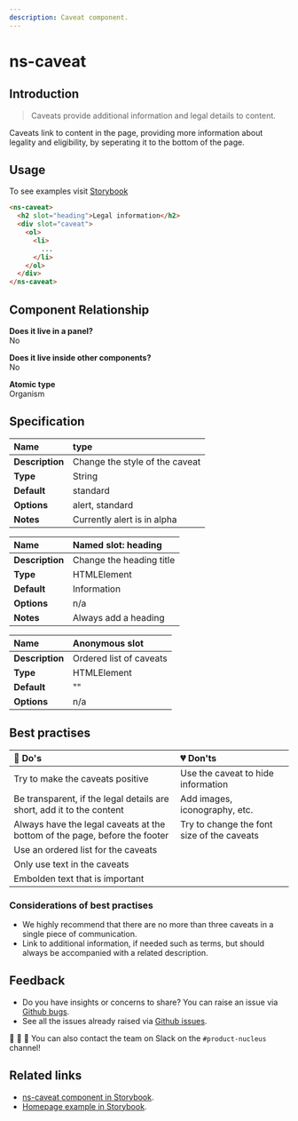 ```yaml
---
description: Caveat component.
---
```


# ns-caveat

## Introduction

> Caveats provide additional information and legal details to content.

Caveats link to content in the page, providing more information about legality and eligibility, by seperating it to the bottom of the page.

## Usage

To see examples visit [Storybook](https://nucleus.bgdigital.xyz/demo/index.html?path=/story/ns-caveat--caveat)

```html
<ns-caveat>
  <h2 slot="heading">Legal information</h2>
  <div slot="caveat">
    <ol>
      <li>
        ...
      </li>
    </ol>
  </div>
</ns-caveat>
```

## Component Relationship

**Does it live in a panel?**  
No

**Does it live inside other components?**  
No

**Atomic type**  
Organism

## Specification

| **Name** | type |
| :--- | :--- |
| **Description** | Change the style of the caveat |
| **Type** | String |
| **Default** | standard |
| **Options** | alert, standard |
| **Notes** | Currently alert is in alpha |

| **Name** | Named slot: heading |
| :--- | :--- |
| **Description** | Change the heading title |
| **Type** | HTMLElement |
| **Default** | Information |
| **Options** | n/a |
| **Notes** | Always add a heading |

| **Name** | Anonymous slot |
| :--- | :--- |
| **Description** | Ordered list of caveats |
| **Type** | HTMLElement |
| **Default** | "" |
| **Options** | n/a |

## Best practises

| 💚 Do's | 💔 Don'ts |
| :--- | :--- |
| Try to make the caveats positive | Use the caveat to hide information |
| Be transparent, if the legal details are short, add it to the content | Add images, iconography, etc. |
| Always have the legal caveats at the bottom of the page, before the footer | Try to change the font size of the caveats |
| Use an ordered list for the caveats | |
| Only use text in the caveats | |
| Embolden text that is important | |

### Considerations of best practises

* We highly recommend that there are no more than three caveats in a single piece of communication.
* Link to additional information, if needed such as terms, but should always be accompanied with a related description.

## Feedback

* Do you have insights or concerns to share? You can raise an issue via [Github bugs](https://github.com/ConnectedHomes/nucleus/issues/new?assignees=&labels=Bug&template=a--bug-report.md&title=[bug]%20[ns-caveat]).
* See all the issues already raised via [Github issues](https://github.com/connectedHomes/nucleus/issues?utf8=%E2%9C%93&q=is%3Aopen+is%3Aissue+label%3ABug+[ns-caveat]).

💩 🎉 🦄 You can also contact the team on Slack on the `#product-nucleus` channel!

## Related links

* [ns-caveat component in Storybook](https://nucleus.bgdigital.xyz/demo/index.html?path=/story/ns-caveat--caveat).
* [Homepage example in Storybook](https://nucleus.bgdigital.xyz/demo/index.html?path=/story/playground-homepage--2019-01).

